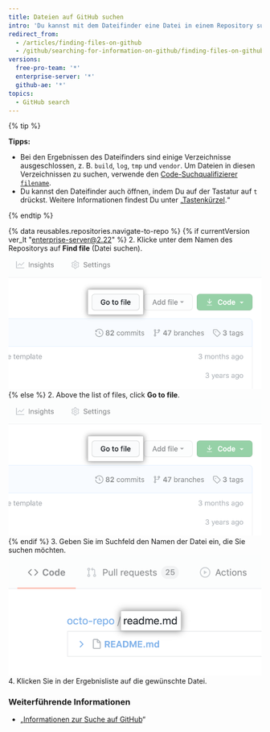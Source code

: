 ```yaml
---
title: Dateien auf GitHub suchen
intro: 'Du kannst mit dem Dateifinder eine Datei in einem Repository suchen. Um eine Datei über mehreren Repositorys auf {% data variables.product.product_name %} zu suchen, verwende den [Code-Suchqualifizierer `filename`](/articles/searching-code#search-by-filename).'
redirect_from:
  - /articles/finding-files-on-github
  - /github/searching-for-information-on-github/finding-files-on-github
versions:
  free-pro-team: '*'
  enterprise-server: '*'
  github-ae: '*'
topics:
  - GitHub search
---
```

{% tip %}

**Tipps:**

- Bei den Ergebnissen des Dateifinders sind einige Verzeichnisse ausgeschlossen, z. B. `build`, `log`, `tmp` und `vendor`. Um Dateien in diesen Verzeichnissen zu suchen, verwende den [Code-Suchqualifizierer `filename`](/articles/searching-code#search-by-filename).
- Du kannst den Dateifinder auch öffnen, indem Du auf der Tastatur auf `t` drückst. Weitere Informationen findest Du unter „[Tastenkürzel](/articles/keyboard-shortcuts).“

{% endtip %}

{% data reusables.repositories.navigate-to-repo %}
{% if currentVersion ver_lt "enterprise-server@2.22" %}
2. Klicke unter dem Namen des Repositorys auf **Find file** (Datei suchen). ![Schaltfläche „Find file“ (Datei finden)](/assets/images/help/search/find-file-button.png)
{% else %}
2. Above the list of files, click **Go to file**. ![Schaltfläche „Find file“ (Datei finden)](/assets/images/help/search/find-file-button.png)
{% endif %}
3. Geben Sie im Suchfeld den Namen der Datei ein, die Sie suchen möchten. ![Suchfeld zur Dateisuche](/assets/images/help/search/find-file-search-field.png)
4. Klicken Sie in der Ergebnisliste auf die gewünschte Datei.

### Weiterführende Informationen

- „[Informationen zur Suche auf GitHub](/articles/about-searching-on-github)“
